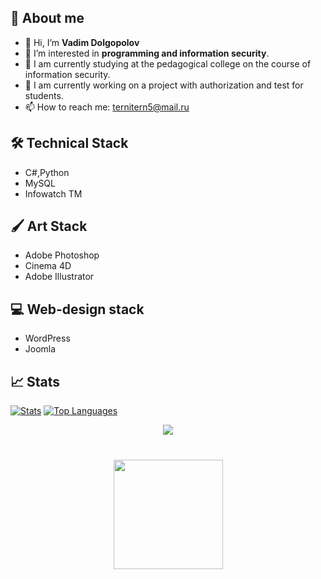 ## 📎 About me

- 👋 Hi, I’m **Vadim Dolgopolov**
- 👀 I’m interested in **programming and information security**.
- 💼 I am currently studying at the pedagogical college on the course of information security.
- 🧠 I am currently working on a project with authorization and test for students.
- 📫 How to reach me: ternitern5@mail.ru

## 🛠 Technical Stack
*   C#,Python
*   MySQL
*   Infowatch TM
## 🖌 Art Stack
*   Adobe Photoshop
*   Cinema 4D
*   Adobe Illustrator
## 💻 Web-design stack
*   WordPress
*   Joomla
## 📈 Stats
[![Stats](https://github-readme-stats.vercel.app/api?username=begottten)](https://github.com/anuraghazra/github-readme-stats)
[![Top Languages](https://github-readme-stats.vercel.app/api/top-langs/?username=begottten&layout=compact)](https://github.com/anuraghazra/github-readme-stats)
<p align='center'>
   <a href="https://www.vk.com/in/vdmdlg/">
       <img src="https://pngicon.ru/file/uploads/vk-64x64.png"/>
<div align="center" style="margin: 40px 0">
   <a href="https://github.com/romankh3/github-profile-views-counter">
       <img width="175px" src="https://komarev.com/ghpvc/?username=begottten&color=DE002D">
   </a>
</div>
 
<!---
begottten/begottten is a ✨ special ✨ repository because its `README.md` (this file) appears on your GitHub profile.
You can click the Preview link to take a look at your changes.
--->
